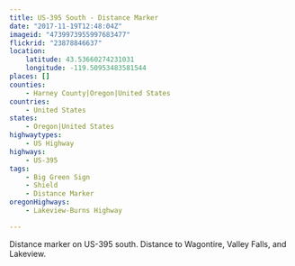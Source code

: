 ```yaml
---
title: US-395 South - Distance Marker
date: "2017-11-19T12:48:04Z"
imageid: "4739973955997683477"
flickrid: "23878846637"
location:
    latitude: 43.53660274231031
    longitude: -119.50953483581544
places: []
counties:
    - Harney County|Oregon|United States
countries:
    - United States
states:
    - Oregon|United States
highwaytypes:
    - US Highway
highways:
    - US-395
tags:
    - Big Green Sign
    - Shield
    - Distance Marker
oregonHighways:
    - Lakeview-Burns Highway

---
```

Distance marker on US-395 south.  Distance to Wagontire, Valley Falls, and Lakeview.